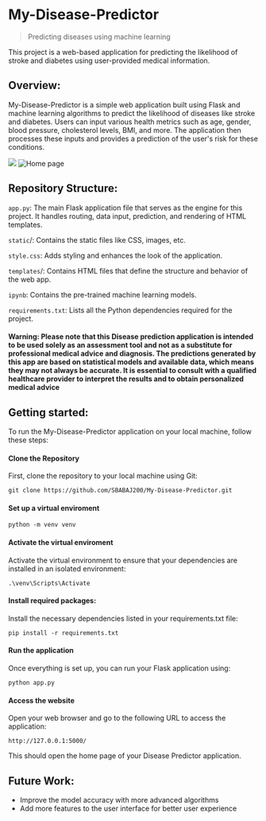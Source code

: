 # My-Disease-Predictor
> Predicting diseases using machine learning

This project is a web-based application for predicting the likelihood of stroke and diabetes using user-provided medical information.


## Overview:
My-Disease-Predictor is a simple web application built using Flask and machine learning algorithms to predict the likelihood of diseases like stroke and diabetes. Users can input various health metrics such as age, gender, blood pressure, cholesterol levels, BMI, and more. The application then processes these inputs and provides a prediction of the user's risk for these conditions.


![](Homepage.jpg)
![Home page](https://github.com/user-attachments/assets/2312ddbe-ca3a-456a-b2e9-dcf8c62b41cb)


## Repository Structure:
`app.py`:  The main Flask application file that serves as the engine for this project. It handles routing, data input, prediction, and rendering of HTML templates.

`static`/: Contains the static files like CSS, images, etc.

`style.css`: Adds styling and enhances the look of the application.

`templates`/: Contains HTML files that define the structure and behavior of the web app.

`ipynb`: Contains the pre-trained machine learning models.

`requirements.txt`: Lists all the Python dependencies required for the project.




#### Warning: Please note that this Disease prediction application is intended to be used solely as an assessment tool and not as a substitute for professional medical advice and diagnosis. The predictions generated by this app are based on statistical models and available data, which means they may not always be accurate. It is essential to consult with a qualified healthcare provider to interpret the results and to obtain personalized medical advice


## Getting started:
To run the My-Disease-Predictor application on your local machine, follow these steps:

#### Clone the Repository
First, clone the repository to your local machine using Git:
```
git clone https://github.com/SBABAJ200/My-Disease-Predictor.git

```
#### Set up a virtual enviroment

```
python -m venv venv

```
#### Activate the virtual enviroment
Activate the virtual environment to ensure that your dependencies are installed in an isolated environment:
```
.\venv\Scripts\Activate
```
#### Install required packages:
Install the necessary dependencies listed in your requirements.txt file:
```
pip install -r requirements.txt

```

#### Run the application
Once everything is set up, you can run your Flask application using:
```
python app.py

```

#### Access the website
Open your web browser and go to the following URL to access the application:

```
http://127.0.0.1:5000/
```
This should open the home page of your Disease Predictor application.

## Future Work:
* Improve the model accuracy with more advanced algorithms
* Add more features to the user interface for better user experience
